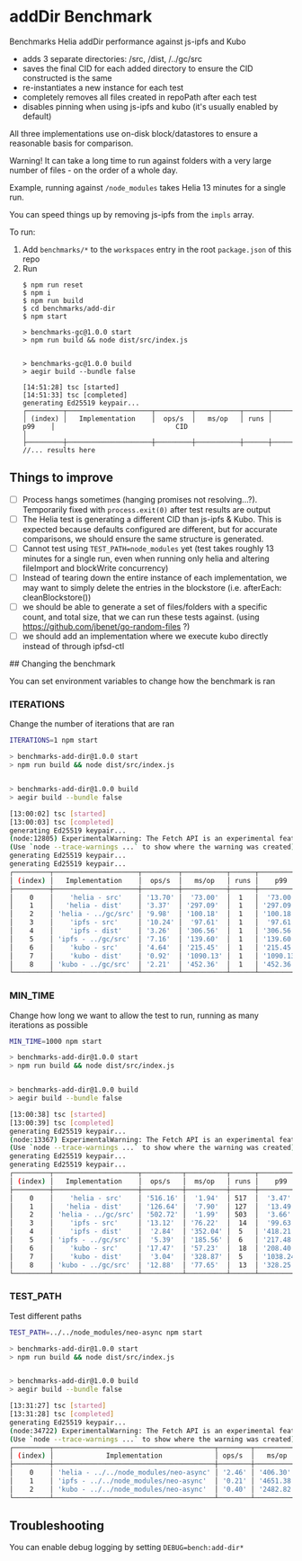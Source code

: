 # addDir Benchmark

Benchmarks Helia addDir performance against js-ipfs and Kubo

- adds 3 separate directories: /src, /dist, /../gc/src
- saves the final CID for each added directory to ensure the CID constructed is the same
- re-instantiates a new instance for each test
- completely removes all files created in repoPath after each test
- disables pinning when using js-ipfs and kubo (it's usually enabled by default)

All three implementations use on-disk block/datastores to ensure a reasonable basis for comparison.

Warning! It can take a long time to run against folders with a very large number of files - on the order of a whole day.

Example, running against `/node_modules` takes Helia 13 minutes for a single run.

You can speed things up by removing js-ipfs from the `impls` array.

To run:

1. Add `benchmarks/*` to the `workspaces` entry in the root `package.json` of this repo
2. Run
    ```console
    $ npm run reset
    $ npm i
    $ npm run build
    $ cd benchmarks/add-dir
    $ npm start

    > benchmarks-gc@1.0.0 start
    > npm run build && node dist/src/index.js


    > benchmarks-gc@1.0.0 build
    > aegir build --bundle false

    [14:51:28] tsc [started]
    [14:51:33] tsc [completed]
    generating Ed25519 keypair...
    ┌─────────┬─────────────────────┬─────────┬───────────┬──────┬───────────┬───────────────────────────────────────────────────────────────┐
    │ (index) │   Implementation    │  ops/s  │   ms/op   │ runs │    p99    │                              CID                              │
    ├─────────┼─────────────────────┼─────────┼───────────┼──────┼───────────┼───────────────────────────────────────────────────────────────┤
    //... results here
    ```

## Things to improve

- [ ] Process hangs sometimes (hanging promises not resolving...?). Temporarily fixed with `process.exit(0)` after test results are output
- [ ] The Helia test is generating a different CID than js-ipfs & Kubo. This is expected because defaults configured are different, but for accurate comparisons, we should ensure the same structure is generated.
- [ ] Cannot test using `TEST_PATH=node_modules` yet (test takes roughly 13 minutes for a single run, even when running only helia and altering fileImport and blockWrite concurrency)
- [ ] Instead of tearing down the entire instance of each implementation, we may want to simply delete the entries in the blockstore (i.e. afterEach: cleanBlockstore())
- [ ] we should be able to generate a set of files/folders with a specific count, and total size, that we can run these tests against. (using https://github.com/jbenet/go-random-files ?)
- [ ] we should add an implementation where we execute kubo directly instead of through ipfsd-ctl

## Changing the benchmark

You can set environment variables to change how the benchmark is ran

### ITERATIONS

Change the number of iterations that are ran
```bash
ITERATIONS=1 npm start

> benchmarks-add-dir@1.0.0 start
> npm run build && node dist/src/index.js


> benchmarks-add-dir@1.0.0 build
> aegir build --bundle false

[13:00:02] tsc [started]
[13:00:03] tsc [completed]
generating Ed25519 keypair...
(node:12805) ExperimentalWarning: The Fetch API is an experimental feature. This feature could change at any time
(Use `node --trace-warnings ...` to show where the warning was created)
generating Ed25519 keypair...
generating Ed25519 keypair...
┌─────────┬─────────────────────┬─────────┬───────────┬──────┬───────────┬───────────────────────────────────────────────────────────────┐
│ (index) │   Implementation    │  ops/s  │   ms/op   │ runs │    p99    │                              CID                              │
├─────────┼─────────────────────┼─────────┼───────────┼──────┼───────────┼───────────────────────────────────────────────────────────────┤
│    0    │    'helia - src'    │ '13.70' │  '73.00'  │  1   │  '73.00'  │ 'bafybeibb3ofn76feg2555mawvjceo5otfzkmt6xhckpdtdyiwsxnhq5b6y' │
│    1    │   'helia - dist'    │ '3.37'  │ '297.09'  │  1   │ '297.09'  │ 'bafybeiewlvh72zaaoxhxdajauozve5npi5kwryv4sj2ixayqhu4zgdd2nu' │
│    2    │ 'helia - ../gc/src' │ '9.98'  │ '100.18'  │  1   │ '100.18'  │ 'bafybeihhyvzl4zqbvvtafd6cnp37gwvrypn2cxpyr2yj5zppvgk3urxgpm' │
│    3    │    'ipfs - src'     │ '10.24' │  '97.61'  │  1   │  '97.61'  │ 'bafybeigmzp4tpf6ieqrbe2lkutkd52kfeh7nlmivlfzsqtzootlbgond5i' │
│    4    │    'ipfs - dist'    │ '3.26'  │ '306.56'  │  1   │ '306.56'  │ 'bafybeiapdyhejcw6sd7f5bayzpp5in3rx44lu3rbpvl2opjgc2msevfsoe' │
│    5    │ 'ipfs - ../gc/src'  │ '7.16'  │ '139.60'  │  1   │ '139.60'  │ 'bafybeibdpig6o56rjems2twzgvog7ssatt5szrpnjgvtnws4i4bm5csvoa' │
│    6    │    'kubo - src'     │ '4.64'  │ '215.45'  │  1   │ '215.45'  │ 'bafybeigmzp4tpf6ieqrbe2lkutkd52kfeh7nlmivlfzsqtzootlbgond5i' │
│    7    │    'kubo - dist'    │ '0.92'  │ '1090.13' │  1   │ '1090.13' │ 'bafybeiapdyhejcw6sd7f5bayzpp5in3rx44lu3rbpvl2opjgc2msevfsoe' │
│    8    │ 'kubo - ../gc/src'  │ '2.21'  │ '452.36'  │  1   │ '452.36'  │ 'bafybeifqlusi6zeboi7mxdbbjr5y5pdojrohhtelm4rbhb2vfkfa6f2kfu' │
└─────────┴─────────────────────┴─────────┴───────────┴──────┴───────────┴───────────────────────────────────────────────────────────────┘
```

### MIN_TIME

Change how long we want to allow the test to run, running as many iterations as possible
```bash
MIN_TIME=1000 npm start

> benchmarks-add-dir@1.0.0 start
> npm run build && node dist/src/index.js


> benchmarks-add-dir@1.0.0 build
> aegir build --bundle false

[13:00:38] tsc [started]
[13:00:39] tsc [completed]
generating Ed25519 keypair...
(node:13367) ExperimentalWarning: The Fetch API is an experimental feature. This feature could change at any time
(Use `node --trace-warnings ...` to show where the warning was created)
generating Ed25519 keypair...
generating Ed25519 keypair...
┌─────────┬─────────────────────┬──────────┬──────────┬──────┬───────────┬───────────────────────────────────────────────────────────────┐
│ (index) │   Implementation    │  ops/s   │  ms/op   │ runs │    p99    │                              CID                              │
├─────────┼─────────────────────┼──────────┼──────────┼──────┼───────────┼───────────────────────────────────────────────────────────────┤
│    0    │    'helia - src'    │ '516.16' │  '1.94'  │ 517  │  '3.47'   │ 'bafybeievc57xgecd6icfsrp2v4t2a5fepicezabwcvh7javhx7gr7zkbnu' │
│    1    │   'helia - dist'    │ '126.64' │  '7.90'  │ 127  │  '13.49'  │ 'bafybeiewlvh72zaaoxhxdajauozve5npi5kwryv4sj2ixayqhu4zgdd2nu' │
│    2    │ 'helia - ../gc/src' │ '502.72' │  '1.99'  │ 503  │  '3.66'   │ 'bafybeihhyvzl4zqbvvtafd6cnp37gwvrypn2cxpyr2yj5zppvgk3urxgpm' │
│    3    │    'ipfs - src'     │ '13.12'  │ '76.22'  │  14  │  '99.63'  │ 'bafybeic7zx457hr3s2z7n3rnl3nckwjo3nhlpex7kmzxw7tzv3y5fbyki4' │
│    4    │    'ipfs - dist'    │  '2.84'  │ '352.04' │  5   │ '418.21'  │ 'bafybeiapdyhejcw6sd7f5bayzpp5in3rx44lu3rbpvl2opjgc2msevfsoe' │
│    5    │ 'ipfs - ../gc/src'  │  '5.39'  │ '185.56' │  6   │ '217.48'  │ 'bafybeibdpig6o56rjems2twzgvog7ssatt5szrpnjgvtnws4i4bm5csvoa' │
│    6    │    'kubo - src'     │ '17.47'  │ '57.23'  │  18  │ '208.40'  │ 'bafybeic7zx457hr3s2z7n3rnl3nckwjo3nhlpex7kmzxw7tzv3y5fbyki4' │
│    7    │    'kubo - dist'    │  '3.04'  │ '328.87' │  5   │ '1038.24' │ 'bafybeiapdyhejcw6sd7f5bayzpp5in3rx44lu3rbpvl2opjgc2msevfsoe' │
│    8    │ 'kubo - ../gc/src'  │ '12.88'  │ '77.65'  │  13  │ '328.25'  │ 'bafybeifqlusi6zeboi7mxdbbjr5y5pdojrohhtelm4rbhb2vfkfa6f2kfu' │
└─────────┴─────────────────────┴──────────┴──────────┴──────┴───────────┴───────────────────────────────────────────────────────────────┘
```

### TEST_PATH
Test different paths

```bash
TEST_PATH=../../node_modules/neo-async npm start

> benchmarks-add-dir@1.0.0 start
> npm run build && node dist/src/index.js


> benchmarks-add-dir@1.0.0 build
> aegir build --bundle false

[13:31:27] tsc [started]
[13:31:28] tsc [completed]
generating Ed25519 keypair...
(node:34722) ExperimentalWarning: The Fetch API is an experimental feature. This feature could change at any time
(Use `node --trace-warnings ...` to show where the warning was created)
┌─────────┬────────────────────────────────────────┬────────┬───────────┬──────┬───────────┬───────────────────────────────────────────────────────────────┐
│ (index) │             Implementation             │ ops/s  │   ms/op   │ runs │    p99    │                              CID                              │
├─────────┼────────────────────────────────────────┼────────┼───────────┼──────┼───────────┼───────────────────────────────────────────────────────────────┤
│    0    │ 'helia - ../../node_modules/neo-async' │ '2.46' │ '406.30'  │  5   │ '1740.40' │ 'bafybeib5nofkubfon4upbeqvtn224uajsauqlkvlrik5p4xo53ws7e24sm' │
│    1    │ 'ipfs - ../../node_modules/neo-async'  │ '0.21' │ '4651.38' │  5   │ '5026.16' │ 'bafybeigdyetiosfdnzg4cocoqneudndktcukaa3qdwj2ndeoxuqk6oxycm' │
│    2    │ 'kubo - ../../node_modules/neo-async'  │ '0.40' │ '2482.82' │  5   │ '7375.55' │ 'bafybeiey5wqhualgsssqo53dafzlp5fq2dzlv742raqvayougzsvbqvatm' │
└─────────┴────────────────────────────────────────┴────────┴───────────┴──────┴───────────┴───────────────────────────────────────────────────────────────┘
```

## Troubleshooting

You can enable debug logging by setting `DEBUG=bench:add-dir*`
